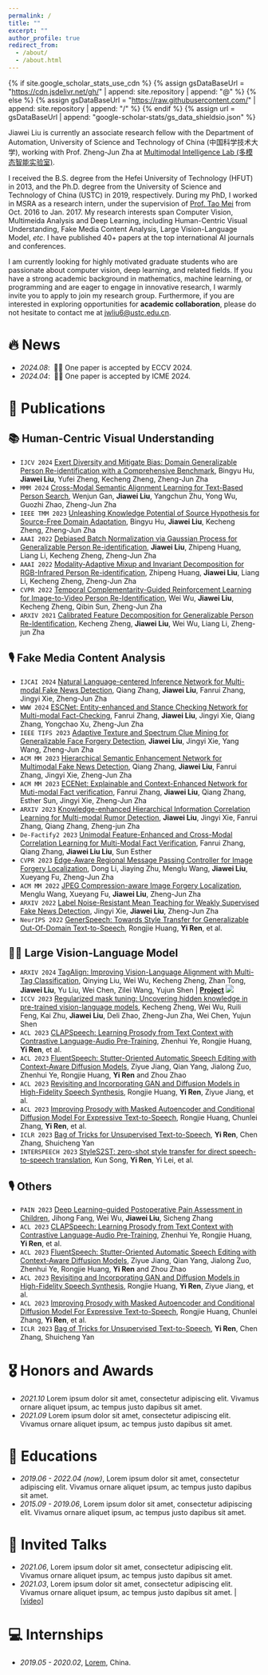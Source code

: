 ```yaml
---
permalink: /
title: ""
excerpt: ""
author_profile: true
redirect_from: 
  - /about/
  - /about.html
---
```


{% if site.google_scholar_stats_use_cdn %}
{% assign gsDataBaseUrl = "https://cdn.jsdelivr.net/gh/" | append: site.repository | append: "@" %}
{% else %}
{% assign gsDataBaseUrl = "https://raw.githubusercontent.com/" | append: site.repository | append: "/" %}
{% endif %}
{% assign url = gsDataBaseUrl | append: "google-scholar-stats/gs_data_shieldsio.json" %}

<span class='anchor' id='about-me'></span>

Jiawei Liu is currently an associate research fellow with the Department of Automation, University of Science and Technology of China (中国科学技术大学), working with Prof. Zheng-Jun Zha at [Multimodal Intelligence Lab (多模态智能实验室)](https://zhas-group.pages.dev/).

I received the B.S. degree from the Hefei University of Technology (HFUT) in 2013, and the Ph.D. degree from the University of Science and Technology of China (USTC) in 2019, respectively. During my PhD, I worked in MSRA as a research intern, under the supervision of [Prof. Tao Mei](https://taomei.me/) from Oct. 2016 to Jan. 2017. My research interests span Computer Vision, Multimeida Analysis and Deep Learning, including Human-Centric Visual Understanding, Fake Media Content Analysis, Large Vision-Language Model, <em>etc</em>. I have published 40+ papers at the top international AI journals and conferences. 

I am currently looking for highly motivated graduate students who are passionate about computer vision, deep learning, and related fields. If you have a strong academic background in mathematics, machine learning, or programming and are eager to engage in innovative research, I warmly invite you to apply to join my research group. Furthermore, if you are interested in exploring opportunities for **academic collaboration**, please do not hesitate to contact me at [jwliu6@ustc.edu.cn](mailto:jwliu6@ustc.edu.cn).

# 🔥 News
- *2024.08*: &nbsp;🎉🎉 One paper is accepted by ECCV 2024. 
- *2024.04*: &nbsp;🎉🎉 One paper is accepted by ICME 2024. 

# 📝 Publications 

## 📚 Human-Centric Visual Understanding 
- ``IJCV 2024`` [Exert Diversity and Mitigate Bias: Domain Generalizable Person Re-identification with a Comprehensive Benchmark](https://link.springer.com/article/10.1007/s11263-024-02124-5), Bingyu Hu, **Jiawei Liu**, Yufei Zheng, Kecheng Zheng, Zheng-Jun Zha
- `MMM 2024` [Cross-Modal Semantic Alignment Learning for Text-Based Person Search](https://link.springer.com/chapter/10.1007/978-3-031-53305-1_16), Wenjun Gan, **Jiawei Liu**, Yangchun Zhu, Yong Wu, Guozhi Zhao, Zheng-Jun Zha
- ``IEEE TMM 2023`` [Unleashing Knowledge Potential of Source Hypothesis for Source-Free Domain Adaptation](https://ieeexplore.ieee.org/abstract/document/10319072), Bingyu Hu, **Jiawei Liu**, Kecheng Zheng, Zheng-Jun Zha
- ``AAAI 2022`` [Debiased Batch Normalization via Gaussian Process for Generalizable Person Re-identification](https://ojs.aaai.org/index.php/AAAI/article/view/20065), **Jiawei Liu**, Zhipeng Huang, Liang Li, Kecheng Zheng, Zheng-Jun Zha
- ``AAAI 2022`` [Modality-Adaptive Mixup and Invariant Decomposition for RGB-Infrared Person Re-identification](https://ojs.aaai.org/index.php/AAAI/article/view/19987), Zhipeng Huang, **Jiawei Liu**, Liang Li, Kecheng Zheng, Zheng-Jun Zha
- ``CVPR 2022`` [Temporal Complementarity-Guided Reinforcement Learning for Image-to-Video Person Re-Identification](https://openaccess.thecvf.com/content/CVPR2022/papers/Wu_Temporal_Complementarity-Guided_Reinforcement_Learning_for_Image-to-Video_Person_Re-Identification_CVPR_2022_paper.pdf), Wei Wu, **Jiawei Liu**, Kecheng Zheng, Qibin Sun, Zheng-Jun Zha
- ``ARXIV 2021`` [Calibrated Feature Decomposition for Generalizable Person Re-Identification](https://arxiv.org/pdf/2111.13945), Kecheng Zheng, **Jiawei Liu**, Wei Wu, Liang Li, Zheng-jun Zha

## 🎙 Fake Media Content Analysis
- `IJCAI 2024` [Natural Language-centered Inference Network for Multi-modal Fake News Detection](https://www.ijcai.org/proceedings/2024/281), Qiang Zhang, **Jiawei Liu**, Fanrui Zhang, Jingyi Xie, Zheng-Jun Zha
- ``WWW 2024`` [ESCNet: Entity-enhanced and Stance Checking Network for Multi-modal Fact-Checking](https://dl.acm.org/doi/abs/10.1145/3589334.3645455), Fanrui Zhang, **Jiawei Liu**, Jingyi Xie, Qiang Zhang, Yongchao Xu, Zheng-Jun Zha
- ``IEEE TIFS 2023`` [Adaptive Texture and Spectrum Clue Mining for Generalizable Face Forgery Detection](https://ieeexplore.ieee.org/abstract/document/10364845), **Jiawei Liu**, Jingyi Xie, Yang Wang, Zheng-Jun Zha
- ``ACM MM 2023`` [Hierarchical Semantic Enhancement Network for Multimodal Fake News Detection](https://dl.acm.org/doi/abs/10.1145/3581783.3612423), Qiang Zhang, **Jiawei Liu**, Fanrui Zhang, Jingyi Xie, Zheng-Jun Zha
- ``ACM MM 2023`` [ECENet: Explainable and Context-Enhanced Network for Muti-modal Fact verification](https://dl.acm.org/doi/abs/10.1145/3581783.3612183), Fanrui Zhang, **Jiawei Liu**, Qiang Zhang, Esther Sun, Jingyi Xie, Zheng-Jun Zha
- ``ARXIV 2023`` [Knowledge-enhanced Hierarchical Information Correlation Learning for Multi-modal Rumor Detection](https://arxiv.org/abs/2306.15946), **Jiawei Liu**, Jingyi Xie, Fanrui Zhang, Qiang Zhang, Zheng-jun Zha
- `De-Factify2 2023` [Unimodal Feature-Enhanced and Cross-Modal Correlation Learning for Multi-Modal Fact Verification](https://ceur-ws.org/Vol-3555/paper16.pdf), Fanrui Zhang, Qiang Zhang, **Jiawei Liu Liu**, Sun Esther
- `CVPR 2023` [Edge-Aware Regional Message Passing Controller for Image Forgery Localization](https://openaccess.thecvf.com/content/CVPR2023/html/Li_Edge-Aware_Regional_Message_Passing_Controller_for_Image_Forgery_Localization_CVPR_2023_paper.html), Dong Li, Jiaying Zhu, Menglu Wang, **Jiawei Liu**, Xueyang Fu, Zheng-Jun Zha
- `ACM MM 2022` [JPEG Compression-aware Image Forgery Localization](https://dl.acm.org/doi/abs/10.1145/3503161.3547749), Menglu Wang, Xueyang Fu, **Jiawei Liu**, Zheng-Jun Zha
- `ARXIV 2022` [Label Noise-Resistant Mean Teaching for Weakly Supervised Fake News Detection](https://arxiv.org/abs/2206.12260), Jingyi Xie, **Jiawei Liu**, Zheng-Jun Zha
- `NeurIPS 2022` [GenerSpeech: Towards Style Transfer for Generalizable Out-Of-Domain Text-to-Speech](), Rongjie Huang, **Yi Ren**, et al.

## 🧑‍🎨 Large Vision-Language Model
- `ARXIV 2024` [TagAlign: Improving Vision-Language Alignment with Multi-Tag Classification](https://arxiv.org/abs/2312.14149), Qinying Liu, Wei Wu, Kecheng Zheng, Zhan Tong, **Jiawei Liu**, Yu Liu, Wei Chen, Zilei Wang, Yujun Shen \| [**Project**](https://qinying-liu.github.io/Tag-Align/) [![](https://img.shields.io/github/stars/Qinying-Liu/TagAlign?style=social&label=Code+Stars)](https://github.com/Qinying-Liu/TagAlign)
- ``ICCV 2023`` [Regularized mask tuning: Uncovering hidden knowledge in pre-trained vision-language models](https://openaccess.thecvf.com/content/ICCV2023/papers/Zheng_Regularized_Mask_Tuning_Uncovering_Hidden_Knowledge_in_Pre-Trained_Vision-Language_Models_ICCV_2023_paper.pdf), Kecheng Zheng, Wei Wu, Ruili Feng, Kai Zhu, **Jiawei Liu**, Deli Zhao, Zheng-Jun Zha, Wei Chen, Yujun Shen
- ``ACL 2023`` [CLAPSpeech: Learning Prosody from Text Context with Contrastive Language-Audio Pre-Training](), Zhenhui Ye, Rongjie Huang, **Yi Ren**, et al.
- ``ACL 2023`` [FluentSpeech: Stutter-Oriented Automatic Speech Editing with Context-Aware Diffusion Models](), Ziyue Jiang, Qian Yang, Jialong Zuo, Zhenhui Ye, Rongjie Huang, **Yi Ren** and Zhou Zhao
- ``ACL 2023`` [Revisiting and Incorporating GAN and Diffusion Models in High-Fidelity Speech Synthesis](), Rongjie Huang, **Yi Ren**, Ziyue Jiang, et al.
- ``ACL 2023`` [Improving Prosody with Masked Autoencoder and Conditional Diffusion Model For Expressive Text-to-Speech](), Rongjie Huang, Chunlei Zhang, **Yi Ren**, et al.
- `ICLR 2023` [Bag of Tricks for Unsupervised Text-to-Speech](https://openreview.net/forum?id=SbR9mpTuBn), **Yi Ren**, Chen Zhang, Shuicheng Yan
- `INTERSPEECH 2023` [StyleS2ST: zero-shot style transfer for direct speech-to-speech translation](https://arxiv.org/abs/2305.17732), Kun Song, **Yi Ren**, Yi Lei, et al.


## 🎙 Others
- ``PAIN 2023`` [Deep Learning–guided Postoperative Pain Assessment in Children](https://journals.lww.com/pain/fulltext/2023/09000/deep_learning_guided_postoperative_pain_assessment.16.aspx), Jihong Fang, Wei Wu, **Jiawei Liu**, Sicheng Zhang
- ``ACL 2023`` [CLAPSpeech: Learning Prosody from Text Context with Contrastive Language-Audio Pre-Training](), Zhenhui Ye, Rongjie Huang, **Yi Ren**, et al.
- ``ACL 2023`` [FluentSpeech: Stutter-Oriented Automatic Speech Editing with Context-Aware Diffusion Models](), Ziyue Jiang, Qian Yang, Jialong Zuo, Zhenhui Ye, Rongjie Huang, **Yi Ren** and Zhou Zhao
- ``ACL 2023`` [Revisiting and Incorporating GAN and Diffusion Models in High-Fidelity Speech Synthesis](), Rongjie Huang, **Yi Ren**, Ziyue Jiang, et al.
- ``ACL 2023`` [Improving Prosody with Masked Autoencoder and Conditional Diffusion Model For Expressive Text-to-Speech](), Rongjie Huang, Chunlei Zhang, **Yi Ren**, et al.
- `ICLR 2023` [Bag of Tricks for Unsupervised Text-to-Speech](https://openreview.net/forum?id=SbR9mpTuBn), **Yi Ren**, Chen Zhang, Shuicheng Yan


# 🎖 Honors and Awards
- *2021.10* Lorem ipsum dolor sit amet, consectetur adipiscing elit. Vivamus ornare aliquet ipsum, ac tempus justo dapibus sit amet. 
- *2021.09* Lorem ipsum dolor sit amet, consectetur adipiscing elit. Vivamus ornare aliquet ipsum, ac tempus justo dapibus sit amet. 

# 📖 Educations
- *2019.06 - 2022.04 (now)*, Lorem ipsum dolor sit amet, consectetur adipiscing elit. Vivamus ornare aliquet ipsum, ac tempus justo dapibus sit amet. 
- *2015.09 - 2019.06*, Lorem ipsum dolor sit amet, consectetur adipiscing elit. Vivamus ornare aliquet ipsum, ac tempus justo dapibus sit amet. 

# 💬 Invited Talks
- *2021.06*, Lorem ipsum dolor sit amet, consectetur adipiscing elit. Vivamus ornare aliquet ipsum, ac tempus justo dapibus sit amet. 
- *2021.03*, Lorem ipsum dolor sit amet, consectetur adipiscing elit. Vivamus ornare aliquet ipsum, ac tempus justo dapibus sit amet.  \| [\[video\]](https://github.com/)

# 💻 Internships
- *2019.05 - 2020.02*, [Lorem](https://github.com/), China.
